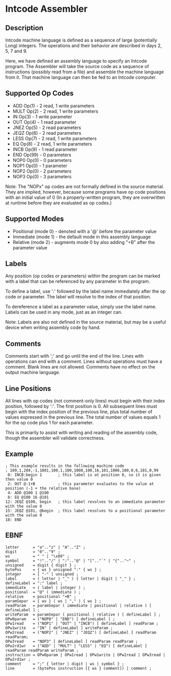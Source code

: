 # Intcode Assembler

## Description
Intcode machine language is defined as a sequence of large (potentially Long) integers. The operations and their behavior are described in days 2, 5, 7 and 9.

Here, we have defined an assembly language to specify an Intcode program. The Assembler will take the source code as a sequence of instructions (possibly read from a file) and assemble the machine language from it. That machine language can then be fed to an Intcode computer.

## Supported Op Codes
* ADD  Op(1)  - 2 read, 1 write parameters
* MULT Op(2)  - 2 read, 1 write parameters
* IN   Op(3)  - 1 write parameter
* OUT  Op(4)  - 1 read parameter
* JNEZ Op(5)  - 2 read parameters
* JEQZ Op(6)  - 2 read parameters
* LESS Op(7)  - 2 read, 1 write parameters
* EQ   Op(8)  - 2 read, 1 write parameters
* INCB Op(9)  - 1 read parameter
* END  Op(99) - 0 parameters
* NOP0 Op(0)  - 0 parameters
* NOP1 Op(0)  - 1 parameter
* NOP2 Op(0)  - 2 parameters
* NOP3 Op(0)  - 3 parameters

Note: The "NOPx" op codes are not formally defined in the source material.
They are implied, however, because some programs have op code positions with an initial value of 0 (In a properly-written program, they are overwritten at runtime before they are evaluated as op codes.)

## Supported Modes
* Positional (mode 0) - denoted with a '@' before the parameter value
* Immediate  (mode 1) - the default mode in this assembly language
* Relative   (mode 2) - augments mode 0 by also adding "+B" after the parameter value

## Labels
Any position (op codes or parameters) within the program can be marked with a label that can be referenced by any parameter in the program.

To define a label, use ':' followed by the label name immediately after the op code or parameter.
The label will resolve to the index of that position.

To dereference a label as a parameter value, simply use the label name. Labels can be used in any mode, just as an integer can.

Note: Labels are also not defined in the source material, but may be a useful device when writing assembly code by hand.

## Comments
Comments start with ';' and go until the end of the line. Lines with operations can end with a comment.
Lines without operations must have a comment. Blank lines are not allowed.
Comments have no effect on the output machine language.

## Line Positions
All lines with op codes (not comment-only lines) must begin with their index position, followed by ':'.
The first position is 0. All subsequent lines must begin with the index position of the previous line, plus total number of values expressed in the previous line.
The total number of values equals 1 for the op code plus 1 for each parameter. 

This is primarily to assist with writing and reading of the assembly code, though the assembler will validate correctness.

## Example
    ; This example results in the following machine code
    ; 109,1,204,-1,1001,100,1,100,1008,100,16,101,1006,100,0,6,101,0,99
     0: INCB:begin 1       ; this label is at position 0, so it is given then value 0
     2: OUT @-1+B          ; this parameter evaluates to the value at position (-1 + the relative base)
     4: ADD @100 1 @100
     8: EQ @100 16 @101
    12: JEQZ @100, begin   ; this label revolves to an immediate parameter with the value 0
    15: JEQZ @101, @begin  ; this label resolves to a positional parameter with the value 0
    18: END

## EBNF
    letter      = "a".."z" | "A".."Z" ;    
    digit       = "0".."9" ;  
    ws          = " " | "\x09" ;
    symbol      = "!".."/" | ":".."@" | "[".."`" | "{".."~" ;
    unsigned    = digit { digit } ;
    bytePos     = { ws } unsigned ":" { ws } ;
    integer     = [ "-" ] unsigned ;
    label       = ( letter | "_" ) { letter | digit | "_" } ;
    defineLabel = ":" label ;
    immediate   = ( label | integer ) ;
    positional  = "@" ( immediate ) ;
    relative    = positional "+B" ;
    paramSepar  = { ws } ( ws | "," ) { ws } ;
    readParam   = paramSepar ( immediate | positional | relative ) [ defineLabel ] ;
    writeParam  = paramSepar ( positional | relative ) [ defineLabel ] ;
    OPw0param   = ("NOP0" | "END") [ defineLabel ] ;
    OPw1read    = ("NOP1" | "OUT" | "INCB") [ defineLabel ] readParam ;
    OPw1write   = "IN" [ defineLabel ] writeParam ;
    OPw2read    = ("NOP2" | "JNEZ" | "JEQZ") [ defineLabel ] readParam readParam;
    OPw3read    = "NOP3" [ defineLabel ] readParam readParam ;
    OPw2rd1wr   = ("ADD" | "MULT" | "LESS" | "EQ") [ defineLabel ] readParam readParam writeParam ;
    instruction = OPw0param | OPw1read | OPw1write | OPw2read | OPw3read | OPw2rd1wr ;
    comment     = ";" { letter | digit | ws | symbol } ;
    line        = (bytePos instruction [{ ws } comment]) | comment ;
